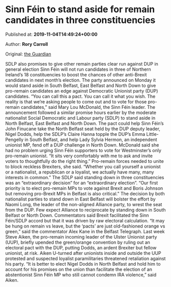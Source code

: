 
# Sinn Féin to stand aside for remain candidates in three constituencies

Published at: **2019-11-04T14:49:24+00:00**

Author: **Rory Carroll**

Original: [the Guardian](https://www.theguardian.com/politics/2019/nov/04/sinn-fein-stand-aside-remain-candidates-three-constituencies-general-election)

SDLP also promises to give other remain parties clear run against DUP in general election
Sinn Féin will not run candidates in three of Northern Ireland’s 18 constituencies to boost the chances of other anti-Brexit candidates in next month’s election.
The party announced on Monday it would stand aside in South Belfast, East Belfast and North Down to give pro-remain candidates an edge against Democratic Unionist party (DUP) candidates.
“You can call this a pact. You can call it what you wish. The reality is that we’re asking people to come out and to vote for those pro-remain candidates,” said Mary Lou McDonald, the Sinn Féin leader.
The announcement followed a similar promise hours earlier by the moderate nationalist Social Democratic and Labour party (SDLP) to stand aside in North Belfast, East Belfast and North Down.
The pact could help Sinn Féin’s John Finucane take the North Belfast seat held by the DUP deputy leader, Nigel Dodds, help the SDLP’s Claire Hanna topple the DUP’s Emma Little-Pengelly in South Belfast, and help Lady Sylvia Hermon, an independent unionist MP, fend off a DUP challenge in North Down.
McDonald said she had no problem urging Sinn Féin supporters to vote for Westminster’s only pro-remain unionist. “It sits very comfortably with me to ask and invite voters to thoughtfully do the right thing.”
Pro-remain forces needed to unite to block reckless Brexiters, she said. “Whether you call yourself a unionist or a nationalist, a republican or a loyalist, we actually have many, many interests in common.”
The SDLP said standing down in three constituencies was an “extraordinary decision” for an “extraordinary election”. “Our first priority is to elect pro-remain MPs to vote against Brexit and Boris Johnson but removing pro-Brexit MPs in Belfast is also critical.”
The decision by both nationalist parties to stand down in East Belfast will bolster the effort by Naomi Long, the leader of the non-aligned Alliance party, to wrest the seat from the DUP. Few expect Alliance to reciprocate by standing down in South Belfast or North Down.
Commentators said Brexit facilitated the Sinn Féin/SDLP accord but that it was driven by raw electoral calculation. “It may be hung on remain vs leave, but the ‘pacts’ are just old-fashioned orange vs green,” said the commentator Alex Kane in the Belfast Telegraph.
Last week Steve Aiken, the pro-remain incoming leader of the Ulster Unionist party (UUP), briefly upended the green/orange convention by ruling out an electoral pact with the DUP, putting Dodds, an ardent Brexiter but fellow unionist, at risk.
Aiken U-turned after unionists inside and outside the UUP protested and suspected loyalist paramilitaries threatened retaliation against his party. “It is better to elect Nigel Dodds in North Belfast and hold him to account for his promises on the union than facilitate the election of an abstentionist Sinn Féin MP who still cannot condemn IRA violence,” said Aiken.

